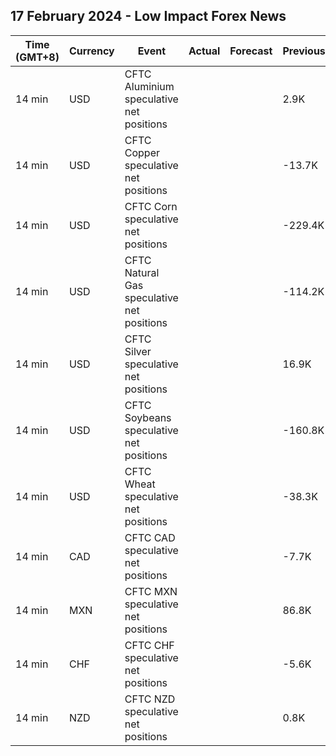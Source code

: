 ## 17 February 2024 - Low Impact Forex News

| Time (GMT+8) | Currency | Event | Actual | Forecast | Previous |
|------|----------|-------|--------|----------|----------|
| 14 min | USD | CFTC Aluminium speculative net positions |  |  | 2.9K |
| 14 min | USD | CFTC Copper speculative net positions |  |  | -13.7K |
| 14 min | USD | CFTC Corn speculative net positions |  |  | -229.4K |
| 14 min | USD | CFTC Natural Gas speculative net positions |  |  | -114.2K |
| 14 min | USD | CFTC Silver speculative net positions |  |  | 16.9K |
| 14 min | USD | CFTC Soybeans speculative net positions |  |  | -160.8K |
| 14 min | USD | CFTC Wheat speculative net positions |  |  | -38.3K |
| 14 min | CAD | CFTC CAD speculative net positions |  |  | -7.7K |
| 14 min | MXN | CFTC MXN speculative net positions |  |  | 86.8K |
| 14 min | CHF | CFTC CHF speculative net positions |  |  | -5.6K |
| 14 min | NZD | CFTC NZD speculative net positions |  |  | 0.8K |
